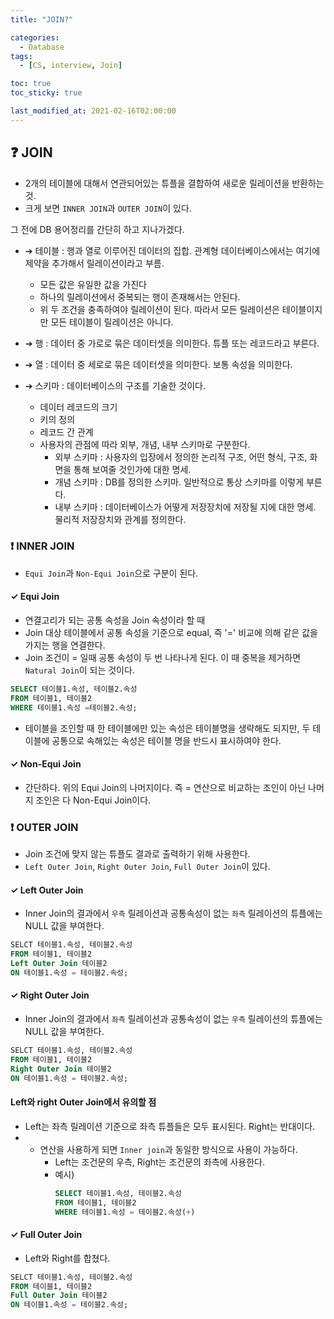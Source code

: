 ```yaml
---
title: "JOIN?"

categories:
  - Database
tags:
  - [CS, interview, Join]

toc: true
toc_sticky: true

last_modified_at: 2021-02-16T02:00:00
---
```


## &#10067; JOIN

- 2개의 테이블에 대해서 연관되어있는 튜플을 결합하여 새로운 릴레이션을 반환하는 것.
- 크게 보면 `INNER JOIN`과 `OUTER JOIN`이 있다.

그 전에 DB 용어정리를 간단히 하고 지나가겠다.

- &#10132; 테이블 : 행과 열로 이루어진 데이터의 집합. 관계형 데이터베이스에서는 여기에 제약을 추가해서 릴레이션이라고 부름.

  - 모든 값은 유일한 값을 가진다
  - 하나의 릴레이션에서 중복되는 행이 존재해서는 안된다.
  - 위 두 조건을 충족하여야 릴레이션이 된다. 따라서 모든 릴레이션은 테이블이지만 모든 테이블이 릴레이션은 아니다.

- &#10132; 행 : 데이터 중 가로로 묶은 데이터셋을 의미한다. 튜플 또는 레코드라고 부른다.
- &#10132; 열 : 데이터 중 세로로 묶은 데이터셋을 의미한다. 보통 속성을 의미한다.
- &#10132; 스키마 : 데이터베이스의 구조를 기술한 것이다.
  - 데이터 레코드의 크기
  - 키의 정의
  - 레코드 간 관계
  - 사용자의 관점에 따라 외부, 개념, 내부 스키마로 구분한다.
    - 외부 스키마 : 사용자의 입장에서 정의한 논리적 구조, 어떤 형식, 구조, 화면을 통해 보여줄 것인가에 대한 명세.
    - 개념 스키마 : DB를 정의한 스키마. 일반적으로 통상 스키마를 이렇게 부른다.
    - 내부 스키마 : 데이터베이스가 어떻게 저장장치에 저장될 지에 대한 명세. 물리적 저장장치와 관계를 정의한다.

### &#10071; INNER JOIN

- `Equi Join`과 `Non-Equi Join`으로 구분이 된다.

#### &#10003; Equi Join

- 연결고리가 되는 공통 속성을 Join 속성이라 할 때
- Join 대상 테이블에서 공통 속성을 기준으로 equal, 즉 '=' 비교에 의해 같은 값을 가지는 행을 연결한다.
- Join 조건이 = 일때 공통 속성이 두 번 나타나게 된다. 이 때 중복을 제거하면 `Natural Join`이 되는 것이다.

```sql
SELECT 테이블1.속성, 테이블2.속성
FROM 테이블1, 테이블2
WHERE 테이블1.속성 =테이블2.속성;
```

- 테이블을 조인할 때 한 테이블에만 있는 속성은 테이블명을 생략해도 되지만, 두 테이블에 공통으로 속해있는 속성은 테이블 명을 반드시 표시하여야 한다.

#### &#10003; Non-Equi Join

- 간단하다. 위의 Equi Join의 나머지이다. 즉 = 연산으로 비교하는 조인이 아닌 나머지 조인은 다 Non-Equi Join이다.

### &#10071; OUTER JOIN

- Join 조건에 맞지 않는 튜플도 결과로 출력하기 위해 사용한다.
- `Left Outer Join`, `Right Outer Join`, `Full Outer Join`이 있다.

#### &#10003; Left Outer Join

- Inner Join의 결과에서 `우측` 릴레이션과 공통속성이 없는 `좌측` 릴레이션의 튜플에는 NULL 값을 부여한다.

```sql
SELCT 테이블1.속성, 테이블2.속성
FROM 테이블1, 테이블2
Left Outer Join 테이블2
ON 테이블1.속성 = 테이블2.속성;
```

#### &#10003; Right Outer Join

- Inner Join의 결과에서 `좌측` 릴레이션과 공통속성이 없는 `우측` 릴레이션의 튜플에는 NULL 값을 부여한다.

```sql
SELCT 테이블1.속성, 테이블2.속성
FROM 테이블1, 테이블2
Right Outer Join 테이블2
ON 테이블1.속성 = 테이블2.속성;
```

#### Left와 right Outer Join에서 유의할 점

- Left는 좌측 릴레이션 기준으로 좌측 튜플들은 모두 표시된다. Right는 반대이다.
- - 연산을 사용하게 되면 `Inner join`과 동일한 방식으로 사용이 가능하다.
    - Left는 조건문의 우측, Right는 조건문의 좌측에 사용한다.
    - 예시)
      ```sql
      SELECT 테이블1.속성, 테이블2.속성
      FROM 테이블1, 테이블2
      WHERE 테이블1.속성 = 테이블2.속성(+)
      ```

#### &#10003; Full Outer Join

- Left와 Right를 합쳤다.

```sql
SELCT 테이블1.속성, 테이블2.속성
FROM 테이블1, 테이블2
Full Outer Join 테이블2
ON 테이블1.속성 = 테이블2.속성;
```
